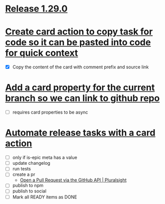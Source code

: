 # [Release 1.29.0](#TODO:-20)
<!--
is-epic:"Release 1.29.0"
created:2022-04-09T15:15:44.597Z expand:1 -->
# [Create card action to copy task for code so it can be pasted into code for quick context](#READY:-10)
- [x] Copy the content of the card with comment prefix and source link
<!--
created:2022-04-09T15:04:38.154Z epic:"Release 1.29.0" -->
# [Add a card property for the current branch so we can link to github repo](#TODO:-10)
- [ ] requires card properties to be async
<!--
created:2022-04-09T15:11:35.185Z epic:"Release 1.29.0" -->
# [Automate release tasks with a card action](#DOING:-40)
- [ ] only if is-epic meta has a value
- [ ] update changelog
- [ ] run tests
- [ ] create a pr
  - [Open a Pull Request via the GitHub API | Pluralsight](https://www.pluralsight.com/guides/open-a-pull-request-via-the-github-api)
- [ ] publish to npm
- [ ] publish to social
- [ ] Mark all READY items as DONE
<!--
created:2022-04-09T15:15:28.188Z
epic:"Release 1.29.0"
expand:1
-->
